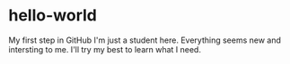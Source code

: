 # hello-world
My first step in GitHub
I'm just a student here. Everything seems new and intersting to me. I'll try my best to learn what I need. 
